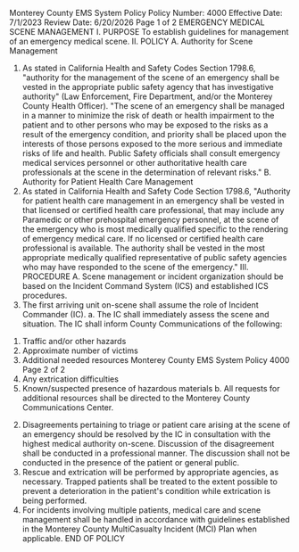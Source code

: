Monterey County EMS System Policy
Policy Number: 4000
Effective Date: 7/1/2023
Review Date: 6/20/2026
Page 1 of 2
EMERGENCY MEDICAL SCENE MANAGEMENT
I. PURPOSE
To establish guidelines for management of an emergency medical scene.
II. POLICY
A. Authority for Scene Management
1. As stated in California Health and Safety Codes Section 1798.6, "authority for the
management of the scene of an emergency shall be vested in the appropriate public safety
agency that has investigative authority" (Law Enforcement, Fire Department, and/or the
Monterey County Health Officer). "The scene of an emergency shall be managed in a
manner to minimize the risk of death or health impairment to the patient and to other
persons who may be exposed to the risks as a result of the emergency condition, and
priority shall be placed upon the interests of those persons exposed to the more serious
and immediate risks of life and health. Public Safety officials shall consult emergency
medical services personnel or other authoritative health care professionals at the scene in
the determination of relevant risks."
B. Authority for Patient Health Care Management
1. As stated in California Health and Safety Code Section 1798.6, "Authority for patient
health care management in an emergency shall be vested in that licensed or certified
health care professional, that may include any Paramedic or other prehospital emergency
personnel, at the scene of the emergency who is most medically qualified specific to the
rendering of emergency medical care. If no licensed or certified health care professional
is available. The authority shall be vested in the most appropriate medically qualified
representative of public safety agencies who may have responded to the scene of the
emergency."
III. PROCEDURE
A. Scene management or incident organization should be based on the Incident Command System
(ICS) and established ICS procedures.
1. The first arriving unit on-scene shall assume the role of Incident Commander (IC).
a. The IC shall immediately assess the scene and situation. The IC shall inform
County Communications of the following:
1) Traffic and/or other hazards
2) Approximate number of victims
3) Additional needed resources
Monterey County EMS System Policy 4000
Page 2 of 2
4) Any extrication difficulties
5) Known/suspected presence of hazardous materials
b. All requests for additional resources shall be directed to the Monterey County
Communications Center.
2. Disagreements pertaining to triage or patient care arising at the scene of an emergency
should be resolved by the IC in consultation with the highest medical authority on-scene.
Discussion of the disagreement shall be conducted in a professional manner. The
discussion shall not be conducted in the presence of the patient or general public.
3. Rescue and extrication will be performed by appropriate agencies, as necessary. Trapped
patients shall be treated to the extent possible to prevent a deterioration in the patient's
condition while extrication is being performed.
4. For incidents involving multiple patients, medical care and scene management shall be
handled in accordance with guidelines established in the Monterey County MultiCasualty Incident (MCI) Plan when applicable.
END OF POLICY

